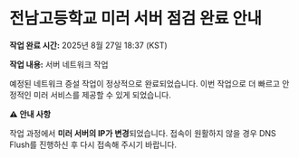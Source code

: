 # 전남고등학교 미러 서버 점검 완료 안내

**작업 완료 시간:** 2025년 8월 27일 18:37 (KST)

**작업 내용:** 서버 네트워크 작업

예정된 네트워크 증설 작업이 정상적으로 완료되었습니다.
이번 작업으로 더 빠르고 안정적인 미러 서비스를 제공할 수 있게 되었습니다.


**:warning: 안내 사항**

작업 과정에서 **미러 서버의 IP가 변경**되었습니다.
접속이 원활하지 않을 경우 DNS Flush를 진행하신 후 다시 접속해 주시기 바랍니다.
